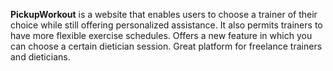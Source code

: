 **PickupWorkout**
 is a website that enables users to choose a trainer of their choice while still offering personalized assistance. It also permits trainers to have more flexible exercise schedules. Offers a new feature in which you can choose a certain dietician session. Great platform for freelance trainers and dieticians.
